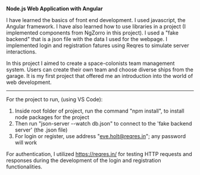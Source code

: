 **Node.js Web Application with Angular**

I have learned the basics of front end development. I used javascript, the Angular framework. 
I have also learned how to use libraries in a project (I implemented components from NgZorro in this project).
I used a "fake backend" that is a json file with the data I used for the webpage.
I implemented login and registration fatures using Reqres to simulate server interactions.

In this project I aimed to create a space-colonists team management system. Users can create their own team and choose diverse ships from the garage.
It is my first project that offered me an introduction into the world of web development.

-----------------------------------------
For the project to run, (using VS Code):
1. Inside root folder of project, run the command "npm install", to install node packages for the project
2. Then run "json-server --watch db.json" to connect to the 'fake backend server' (the .json file) 
3. For login or register, use address "eve.holt@reqres.in"; any password will work


For authentication, I utilized https://reqres.in/ for testing HTTP requests and responses during the development of the login and registration functionalities.
